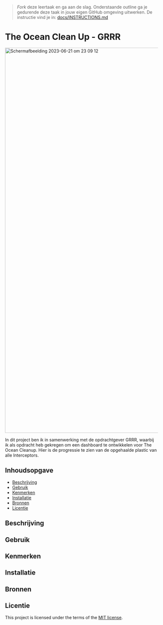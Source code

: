 > _Fork_ deze leertaak en ga aan de slag. Onderstaande outline ga je gedurende deze taak in jouw eigen GitHub omgeving uitwerken. De instructie vind je in: [docs/INSTRUCTIONS.md](docs/INSTRUCTIONS.md)

# The Ocean Clean Up - GRRR  

<img width="1270" alt="Scherm­afbeelding 2023-06-21 om 23 09 12" src="https://github.com/jtoufik/GRRR-proof-of-concept/assets/112856590/e69efba2-6684-4a3f-8a29-fafcb1e60227">


In dit project ben ik in samenwerking met de opdrachtgever GRRR, waarbij ik als opdracht heb gekregen om een dashboard te ontwikkelen voor The Ocean Cleanup. Hier is de  progressie te zien van de opgehaalde plastic van alle Interceptors.

<!-- Geef je project een titel en schrijf in één zin wat het is -->

## Inhoudsopgave

  * [Beschrijving](#beschrijving)
  * [Gebruik](#gebruik)
  * [Kenmerken](#kenmerken)
  * [Installatie](#installatie)
  * [Bronnen](#bronnen)
  * [Licentie](#licentie)

## Beschrijving
<!-- Bij Beschrijving staat kort beschreven wat voor project het is en wat je hebt gemaakt -->
<!-- Voeg een mooie poster visual toe 📸 -->
<!-- Voeg een link toe naar Github Pages 🌐-->

## Gebruik
<!-- Bij Gebruik staat de user story, hoe het werkt en wat je er mee kan. -->

## Kenmerken
<!-- Bij Kenmerken staat welke technieken zijn gebruikt en hoe. Wat is de HTML structuur? Wat zijn de belangrijkste dingen in CSS? Wat is er met JS gedaan en hoe? Misschien heb je iets met NodeJS gedaan, of heb je een framwork of library gebruikt? -->

## Installatie
<!-- Bij Instalatie staat hoe een andere developer aan jouw repo kan werken -->

## Bronnen

## Licentie

This project is licensed under the terms of the [MIT license](./LICENSE).
